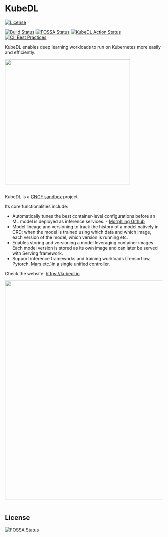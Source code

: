 # KubeDL

[![License](https://img.shields.io/badge/license-Apache%202-4EB1BA.svg)](https://www.apache.org/licenses/LICENSE-2.0.html)

[![Build Status](https://travis-ci.com/alibaba/kubedl.svg?branch=master)](https://travis-ci.com/alibaba/kubedl)
[![FOSSA Status](https://app.fossa.com/api/projects/git%2Bgithub.com%2Fkubedl-io%2Fkubedl.svg?type=shield)](https://app.fossa.com/projects/git%2Bgithub.com%2Fkubedl-io%2Fkubedl?ref=badge_shield)
[![KubeDL Action Status](https://github.com/kubedl-io/kubedl/workflows/CI/badge.svg)](https://github.com/kubedl-io}/kubedl}/actions)
[![CII Best Practices](https://bestpractices.coreinfrastructure.org/projects/5072/badge)](https://bestpractices.coreinfrastructure.org/projects/5072)

KubeDL enables deep learning workloads to run on Kubernetes more easily and efficiently. 
<div align="left">
 <img src="https://v6d.io/_static/cncf-color.svg" width="400" title="">
</div> <br/>

KubeDL is a [CNCF sandbox](https://www.cncf.io/sandbox-projects/) project.


Its core functionalities include:

- Automatically tunes the best container-level configurations before an ML model is deployed as inference services. - [Morphling Github](https://github.com/alibaba/morphling)
- Model lineage and versioning to track the history of a model natively in CRD: when the model is trained using which data and which image, each version of the model, which version is running etc. 
- Enables storing and versioning a model leveraging container images. Each model version is stored as its own image and can later be served with Serving framework.  
- Support inference frameworks and training workloads (Tensorflow, Pytorch. [Mars](https://github.com/mars-project/mars) etc.)in a single unified controller.

Check the website: https://kubedl.io


<div align="center">
 <img src="docs/img/kubedl.png" width="700" title="">
</div> <br/>



## License
[![FOSSA Status](https://app.fossa.com/api/projects/git%2Bgithub.com%2Fkubedl-io%2Fkubedl.svg?type=large)](https://app.fossa.com/projects/git%2Bgithub.com%2Fkubedl-io%2Fkubedl?ref=badge_large)